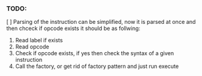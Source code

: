 ### TODO:
[ ] Parsing of the instruction can be simplified, now it is parsed at once and then chceck if opcode exists it should be as follwing:
1. Read label if exists
2. Read opcode
3. Check if opcode exists, if yes then check the syntax of a given instruction
4. Call the factory, or get rid of factory pattern and just run execute
